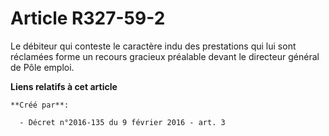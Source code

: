 # Article R327-59-2

Le débiteur qui conteste le caractère indu des prestations qui lui sont réclamées forme un recours gracieux préalable devant
le directeur général de Pôle emploi.

**Liens relatifs à cet article**

	**Créé par**:

	  - Décret n°2016-135 du 9 février 2016 - art. 3
